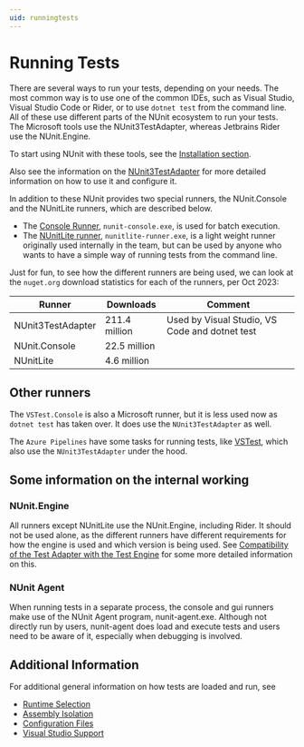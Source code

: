 ```yaml
---
uid: runningtests
---
```


# Running Tests

There are several ways to run your tests, depending on your needs. The most common way is to use one of the common IDEs,
such as Visual Studio, Visual Studio Code or Rider, or to use `dotnet test` from the command line. All of these use
different parts of the NUnit ecosystem to run your tests. The Microsoft tools use the NUnit3TestAdapter, whereas
Jetbrains Rider use the NUnit.Engine.

To start using NUnit with these tools, see the [Installation section](xref:installation).

Also see the information on the [NUnit3TestAdapter](https://docs.nunit.org/articles/vs-test-adapter/Index.html) for more
detailed information on how to use it and configure it.

In addition to these NUnit provides two special runners, the NUnit.Console and the NUnitLite runners, which are
described below.

* The [Console Runner](Console-Runner.md), `nunit-console.exe`, is used for batch execution.
* The [NUnitLite runner](NUnitLite-Runner.md), `nunitlite-runner.exe`, is a light weight runner originally used
  internally in the team, but can be used by anyone who wants to have a simple way of running tests from the command
  line.

Just for fun, to see how the different runners are being used, we can look at the `nuget.org` download statistics for
each of the runners, per Oct 2023:

|Runner|Downloads|Comment|
|------|---------|-------|
|NUnit3TestAdapter|  211.4 million| Used by Visual Studio, VS Code and dotnet test|
|NUnit.Console| 22.5 million||
|NUnitLite| 4.6 million||

## Other runners

The `VSTest.Console` is also a Microsoft runner, but it is less used now as `dotnet test` has taken over.  It does use
the `NUnit3TestAdapter` as well.

The `Azure Pipelines` have some tasks for running tests, like
[VSTest](https://learn.microsoft.com/en-us/azure/devops/pipelines/tasks/reference/vstest-v2?view=azure-pipelines), which
also use the `NUnit3TestAdapter` under the hood.

## Some information on the internal working

### NUnit.Engine

All runners except NUnitLite use the NUnit.Engine, including Rider. It should not be used alone, as the different
runners have different requirements for how the engine is used and which version is being used. See [Compatibility of
the Test Adapter with the Test
Engine](https://docs.nunit.org/articles/vs-test-adapter/Adapter-Engine-Compatibility.html) for some more detailed
information on this.

### NUnit Agent

When running tests in a separate process, the console and gui runners make use of the NUnit Agent program,
nunit-agent.exe. Although not directly run by users, nunit-agent does load and execute tests and users need to be aware
of it, especially when debugging is involved.

## Additional Information

For additional general information on how tests are loaded and run, see

* [Runtime Selection](xref:runtimeselection)
* [Assembly Isolation](xref:assemblyisolation)
* [Configuration Files](xref:configurationfiles)
* [Visual Studio Support](xref:visualstudiosupport)
